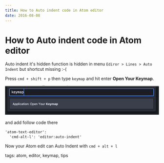 ```yaml
---
title: How to Auto indent code in Atom editor
date: 2016-08-08
---
```

# How to Auto indent code in Atom editor

Auto indent it's hidden function is hidden in menu `Ediror > Lines > Auto Indent` but shortcut missing :-(

Press `cmd + shift + p` then type `keymap` and hit enter **Open Your Keymap**.

![Open Your Keymap](./atom-keymap.png)

and add follow code there

```
'atom-text-editor':
  'cmd-alt-l': 'editor:auto-indent'
```

Now your Atom edit can Auto Indent with `cmd + alt + l`

tags: atom, editor, keymap, tips
